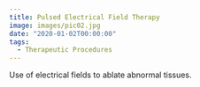 ```yaml
---
title: Pulsed Electrical Field Therapy
image: images/pic02.jpg
date: "2020-01-02T00:00:00"
tags:
  - Therapeutic Procedures
---
```

Use of electrical fields to ablate abnormal tissues.